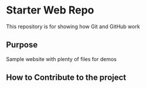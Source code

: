 # Starter Web Repo

This repository is for showing how Git and GitHub work

## Purpose

Sample website with plenty of files for demos

## How to Contribute to the project


